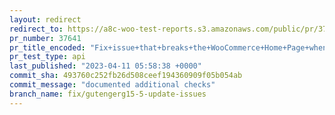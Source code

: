 ```yaml
---
layout: redirect
redirect_to: https://a8c-woo-test-reports.s3.amazonaws.com/public/pr/37641/api/index.html
pr_number: 37641
pr_title_encoded: "Fix+issue+that+breaks+the+WooCommerce+Home+Page+when+Gutenberg+15.5+is+active"
pr_test_type: api
last_published: "2023-04-11 05:58:38 +0000"
commit_sha: 493760c252fb26d508ceef194360909f05b054ab
commit_message: "documented additional checks"
branch_name: fix/gutengerg15-5-update-issues
---
```

